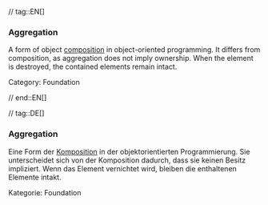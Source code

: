 // tag::EN[]
### Aggregation

A form of object [composition](#term-composition) in object-oriented programming.
It differs from composition, as aggregation does not imply ownership.
When the element is destroyed, the contained elements
remain intact.

Category: Foundation


// end::EN[]

// tag::DE[]
### Aggregation

Eine Form der [Komposition](#term-composition) in der objektorientierten
Programmierung. Sie unterscheidet sich von der Komposition dadurch,
dass sie keinen Besitz impliziert. Wenn das Element vernichtet wird,
bleiben die enthaltenen Elemente intakt.

Kategorie: Foundation
